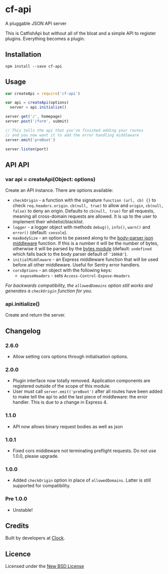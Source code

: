 # cf-api

A pluggable JSON API server

This is CatfishApi but without all of the bloat and a simple API to register plugins.
Everything becomes a plugin.

## Installation

    npm install --save cf-api

## Usage

```js
var createApi = require('cf-api')

var api = createApi(options)
  server = api.initialize()

server.get('/', homepage)
server.post('/form', submit)

// This tells the api that you've finished adding your routes
// and you now want it to add the error handling middleware
server.emit('preBoot')

server.listen(port)
```

## API API

### var api = createApi(Object: options)

Create an API instance. There are options available:

- `checkOrigin` - a function with the signature `function (url, cb) {}` to check `req.headers.origin`. `cb(null, true)` to allow and `origin`, `cb(null, false)` to deny an origin. Defaults to `cb(null, true)` for all requests, meaning all cross-domain requests are allowed. It is up to the user to implement their whitelist/blacklist.
- `logger` - a logger object with methods `debug()`, `info()`, `warn()` and `error()` (default: `console`).
- `maxBodySize` - an option to be passed along to the [body-parser json middleware](https://github.com/expressjs/body-parser#limit) function. If this is a number it will be the number of bytes, otherwise it will be parsed by the [bytes module](https://github.com/visionmedia/bytes.js) (default: `undefined` which falls back to the body parser default of `'100kB'`).
- `initialMiddleware` - an Express middleware function that will be used before all other middleware. Useful for Sentry error handlers.
- `corsOptions` - an object with the following keys:
  - `exposeHeaders` - sets `Access-Control-Expose-Headers`

*For backwards compatibility, the `allowedDomains` option still works and generates a `checkOrigin` function for you.*

### api.initialize()

Create and return the server.

## Changelog

### 2.6.0
- Allow setting cors options through initialisation options.

### 2.0.0
- Plugin interface now totally removed. Application components are registered outside of the scope of this module.
- User must call `server.emit('preBoot')` after all routes have been added to make tell the api to add the last piece of middleware: the error handler. This is due to a change in Express 4.

### 1.1.0
- API now allows binary request bodies as well as json

### 1.0.1
- Fixed cors middleware not terminating preflight requests. Do not use 1.0.0, please upgrade.

### 1.0.0
- Added `checkOrigin` option in place of `allowedDomains`. Latter is still supported for compatibility.

### Pre 1.0.0
- Unstable!

## Credits
Built by developers at [Clock](http://clock.co.uk).

## Licence
Licensed under the [New BSD License](http://opensource.org/licenses/bsd-license.php)
